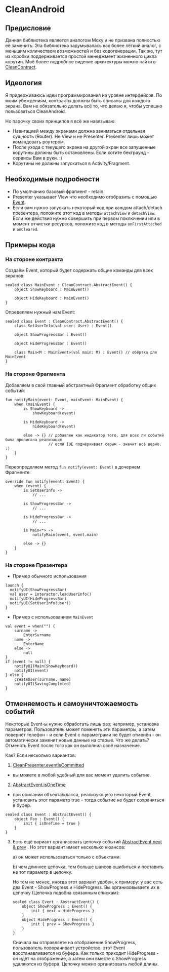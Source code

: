 # CleanAndroid
## Предисловие
Данная библиотека является аналогом Moxy и не призвана полностью её заменить. 
Эта библиотека задумывалась как более лёгкий аналог, с меньшим количеством возможностей и без кодогенерации.
Так же, тут из коробки поддерживается простой менеджмент жизненного цикла корутин.
Моё более подробное видение архитектуры можно найти в [CleanContract](https://github.com/indrih17/cleanandroid/blob/master/cleanandroid/src/main/java/indrih/cleanandroid/CleanContract.kt).

## Идеология
Я придерживаюсь идеи программирования на уровне интерфейсов. По моим убеждениям, контракты должны быть описаны для каждого экрана.
Вам не обязательно делать всё то, что делаю я, чтобы успешно пользоваться CleanAndroid.

Но парочку своих принципов я всё же навязываю:
* Навигацией между экранами должна заниматься отдельная сущность (Router). Не View и не Presenter. Presenter лишь может командовать роутером.
* После ухода с текущего экрана на другой экран все запущенные корутины должны быть остановлены. Если хотите бекграунд - сервисы Вам в руки. :)
* Корутины не должны запускаться в Activity/Fragment.

## Необходимые подробности
* По умолчанию базовый фрагмент - retain. 
* Presenter указывает View что необходимо отобразить с помощью [Event](https://github.com/indrih17/cleanandroid/blob/master/cleanandroid/src/main/java/indrih/cleanandroid/AbstractEvent.kt).
* Если вам нужно запускать некоторый код при каждом attach/detach презентера, положите этот код в методы `attachView` и `detachView`.
Если же действия нужно совершить при первом поключении или в момент отчистки ресурсов, положите код в методы `onFirstAttached` и `onCleared`.

## Примеры кода
### На стороне контракта
Создаём Event, который будет содержать общие команды для всех экранов:
```
sealed class MainEvent : CleanContract.AbstractEvent() {
    object ShowKeyboard : MainEvent()

    object HideKeyboard : MainEvent()
}
```

Определяем нужный нам Event:
```
sealed class Event : CleanContract.AbstractEvent() {
    class SetUserInfo(val user: User) : Event()
    
    object ShowProgressBar : Event()
    
    object HideProgressBar : Event()
    
    class Main<M : MainEvent>(val main: M) : Event() // обёртка для MainEvent
}
```

### На стороне Фрагмента
Добавляем в свой главный абстрактный Фрагмент обработку общих событий:
```
fun notifyMain(event: Event, mainEvent: MainEvent) {
    when (mainEvent) {
        is ShowKeyboard ->
            showKeyboard(event)

        is HideKeyboard ->
            hideKeyboard(event)

        else -> {} // добавлен как индикатор того, для всех ли событий была прописана реализация
                   // если IDE подчёркивает серым - значит всё верно. :)
    }
}
```

Переопределяем метод `fun notify(event: Event)` в дочернем Фрагменте:
```
override fun notify(event: Event) {
    when (event) {
        is SetUserInfo ->
            // ...

        is ShowProgressBar ->
            // ...

        is HideProgressBar -> 
            // ...
            
        is Main<*> ->
            notifyMain(event, event.main)

        else -> {}
    }
}
```
### На стороне Презентера
* Пример обычного использования
```
launch {
  notifyUI(ShowProgressBar)
  val user = interactor.loadUserInfo()
  notifyUI(HideProgressBar)
  notifyUI(SetUserInfo(user))
}
```

* Пример с использованием `MainEvent`
```
val event = when("") {
    surname -> 
        EnterSurname
    name -> 
        EnterName
    else -> 
        null
}
if (event != null) {
    notifyUI(Main(ShowKeyboard))
    notifyUI(event) 
} else {
    createUser(surname, name)
    notifyUI(SavingCompleted)
}
```

## Отменяемость и самоуничтожаемость событий
Некоторые Event-ы нужно обработать лишь раз: например, установка параметров.
Пользователь может поменять эти параметры, а затем повернёт телефон - и если Event с параметрами 
не будет отменён - он автоматически заменит новые данные на старые.
Что же делать? Отменять Event после того как он выполнил своё назначение.

Как? Если несколько вариантов:

1) [CleanPresenter.eventIsCommitted](https://github.com/indrih17/cleanandroid/blob/master/cleanandroid/src/main/java/indrih/cleanandroid/CleanPresenter.kt#L68) 
- вы можете в любой удобный для вас момент удалить событие.
2) [AbstractEvent.isOneTime](https://github.com/indrih17/cleanandroid/blob/master/cleanandroid/src/main/java/indrih/cleanandroid/AbstractEvent.kt#L42) 
- при описании объекта/класса, реализующего некоторый Event, 
установить этот параметр true - тогда событие не будет сохраняться в буфер.
```
sealed class Event : AbstractEvent() {
    object Foo : Event() {
        init { isOneTime = true }
    }
}
```

3) Есть ещё вариант организовать цепочку событий 
[AbstractEvent.next & prev](https://github.com/indrih17/cleanandroid/blob/master/cleanandroid/src/main/java/indrih/cleanandroid/AbstractEvent.kt#L16)
. Но этот вариант имеет несколько нюансов:

   a) он может использоваться только с объектами.

   b) чем длиннее цепочка, тем больше шансов ошибиться и поставить не тот параметр в цепочку.

   Но тем не менее, иногда этот вариант удобен, к примеру:
   у вас есть два Event - ShowProgress и HideProgress. Вы организовываете их в цепочку
   (Цепочка подобна связанным спискам):
   ```
   sealed class Event : AbstractEvent() {
       object ShowProgress : Event() {
           init { next = HideProgress }
       }
       object HideProgress : Event() {
           init { prev = ShowProgress }
       }
   }
   ```

   Сначала вы отправляете на отображение ShowProgress, пользователь поворачивает устройство,
   этот Event восстанавливается из буфера. Как только приходит HideProgress - он идёт на отображение, 
   а затем они вместе с ShowProgress удаляются из буфера. Цепочку можно организовать любой длины.